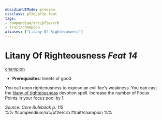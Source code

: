 ```yaml
---
obsidianUIMode: preview
cssclass: pf2e,pf2e-feat
tags:
- compendium/src/pf2e/crb
- trait/champion
aliases: ["Litany Of Righteousness"]
---
```

# Litany Of Righteousness  *Feat 14*  
[champion](../../rules/traits/champion.md)  

- **Prerequisites**: tenets of good

You call upon righteousness to expose an evil foe's weakness. You can cast the [litany of righteousness](../spells/litany-of-righteousness.md) devotion spell. Increase the number of Focus Points in your focus pool by 1.

*Source: Core Rulebook p. 115*  
%% #compendium/src/pf2e/crb #trait/champion %%